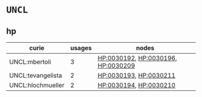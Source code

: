 # `UNCL`

## hp

| curie             |   usages | nodes                                                                                                                                             |
|-------------------|----------|---------------------------------------------------------------------------------------------------------------------------------------------------|
| UNCL:mbertoli     |        3 | [HP:0030192](https://bioregistry.io/HP:0030192), [HP:0030196](https://bioregistry.io/HP:0030196), [HP:0030209](https://bioregistry.io/HP:0030209) |
| UNCL:tevangelista |        2 | [HP:0030193](https://bioregistry.io/HP:0030193), [HP:0030211](https://bioregistry.io/HP:0030211)                                                  |
| UNCL:hlochmueller |        2 | [HP:0030194](https://bioregistry.io/HP:0030194), [HP:0030210](https://bioregistry.io/HP:0030210)                                                  |

